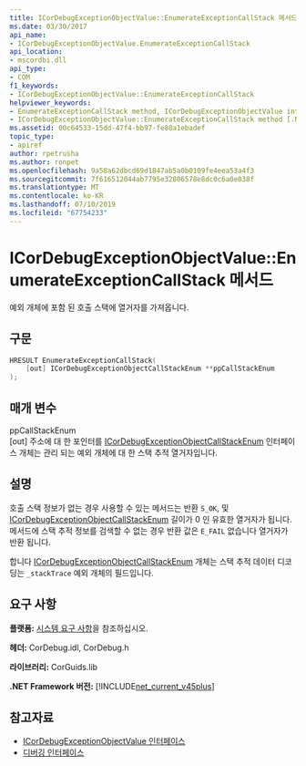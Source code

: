 ```yaml
---
title: ICorDebugExceptionObjectValue::EnumerateExceptionCallStack 메서드
ms.date: 03/30/2017
api_name:
- ICorDebugExceptionObjectValue.EnumerateExceptionCallStack
api_location:
- mscordbi.dll
api_type:
- COM
f1_keywords:
- ICorDebugExceptionObjectValue::EnumerateExceptionCallStack
helpviewer_keywords:
- EnumerateExceptionCallStack method, ICorDebugExceptionObjectValue interface [.NET Framework debugging]
- ICorDebugExceptionObjectValue::EnumerateExceptionCallStack method [.NET Framework debugging]
ms.assetid: 00c64533-15dd-47f4-bb97-fe80a1ebadef
topic_type:
- apiref
author: rpetrusha
ms.author: ronpet
ms.openlocfilehash: 9a58a62dbcd69d1847ab5a0b0109fe4eea53a4f3
ms.sourcegitcommit: 7f616512044ab7795e32806578e8dc0c6a0e038f
ms.translationtype: MT
ms.contentlocale: ko-KR
ms.lasthandoff: 07/10/2019
ms.locfileid: "67754233"
---
```

# <a name="icordebugexceptionobjectvalueenumerateexceptioncallstack-method"></a>ICorDebugExceptionObjectValue::EnumerateExceptionCallStack 메서드
예외 개체에 포함 된 호출 스택에 열거자를 가져옵니다.  
  
## <a name="syntax"></a>구문  
  
```cpp  
HRESULT EnumerateExceptionCallStack(  
    [out] ICorDebugExceptionObjectCallStackEnum **ppCallStackEnum  
);  
```  
  
## <a name="parameters"></a>매개 변수  
 ppCallStackEnum  
 [out] 주소에 대 한 포인터를 [ICorDebugExceptionObjectCallStackEnum](../../../../docs/framework/unmanaged-api/debugging/icordebugexceptionobjectcallstackenum-interface.md) 인터페이스 개체는 관리 되는 예외 개체에 대 한 스택 추적 열거자입니다.  
  
## <a name="remarks"></a>설명  
 호출 스택 정보가 없는 경우 사용할 수 있는 메서드는 반환 `S_OK`, 및 [ICorDebugExceptionObjectCallStackEnum](../../../../docs/framework/unmanaged-api/debugging/icordebugexceptionobjectcallstackenum-interface.md) 길이가 0 인 유효한 열거자가 됩니다. 메서드에 스택 추적 정보를 검색할 수 없는 경우 반환 값은 `E_FAIL` 없습니다 열거자가 반환 됩니다.  
  
 합니다 [ICorDebugExceptionObjectCallStackEnum](../../../../docs/framework/unmanaged-api/debugging/icordebugexceptionobjectcallstackenum-interface.md) 개체는 스택 추적 데이터 디코딩는 `_stackTrace` 예외 개체의 필드입니다.  
  
## <a name="requirements"></a>요구 사항  
 **플랫폼:** [시스템 요구 사항](../../../../docs/framework/get-started/system-requirements.md)을 참조하십시오.  
  
 **헤더:** CorDebug.idl, CorDebug.h  
  
 **라이브러리:** CorGuids.lib  
  
 **.NET Framework 버전:** [!INCLUDE[net_current_v45plus](../../../../includes/net-current-v45plus-md.md)]  
  
## <a name="see-also"></a>참고자료

- [ICorDebugExceptionObjectValue 인터페이스](../../../../docs/framework/unmanaged-api/debugging/icordebugexceptionobjectvalue-interface.md)
- [디버깅 인터페이스](../../../../docs/framework/unmanaged-api/debugging/debugging-interfaces.md)
